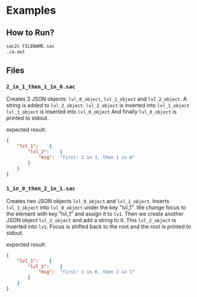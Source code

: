 # Examples
## How to Run?
```bash
sac2c FILENAME.sac
./a.out
```
## Files

### `2_in_1_then_1_in_0.sac`
Creates 3 JSON objects: `lvl_0_object`, `lvl_1_object` and `lvl_2_object`.
A string is added to `lvl_2_object`.
`lvl_2_object` is inserted into `lvl_1_object`
`lvl_1_object` is inserted into `lvl_0_object`
And finally `lvl_0_object` is printed to stdout.

expected result:
```json
{
	"lvl_1":	{
		"lvl_2":	{
			"msg":	"first: 2 in 1, then 1 in 0"
		}
	}
}
```

### `1_in_0_then_2_in_1.sac`
Creates two JSON objects `lvl_0_object` and `lvl_1_object`.
Inserts `lvl_1_object` into `lvl_0_object` under the key "lvl_1".
We change focus to the element with key "lvl_1" and assign it to `lv1`.
Then we create another JSON object `lvl_2_object` and add a string to it.
This `lvl_2_object` is inserted into `lv1`.
Focus is shifted back to the root and the root is printed to stdout.

expected result:
```json
{
	"lvl_1":	{
		"lvl_2":	{
			"msg":	"first: 1 in 0, then 2 in 1"
		}
	}
}
```
